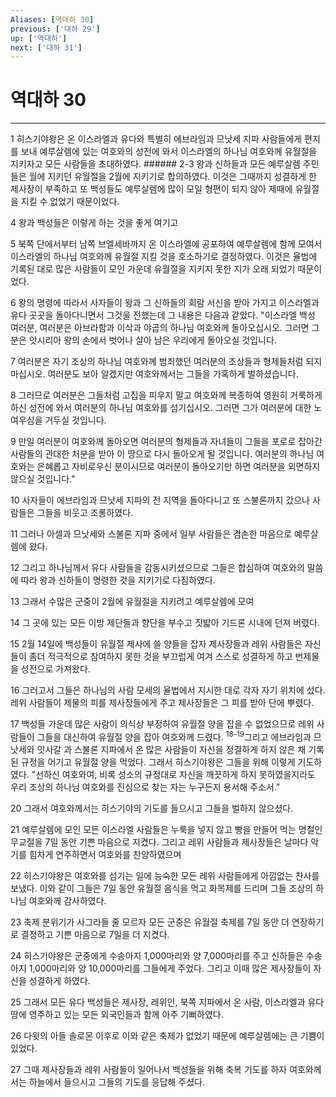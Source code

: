 ```yaml
---
Aliases: [역대하 30]
previous: ['대하 29']
up: ['역대하']
next: ['대하 31']
---
```

# 역대하 30

***


1 히스기야왕은 온 이스라엘과 유다와 특별히 에브라임과 므낫세 지파 사람들에게 편지를 보내 예루살렘에 있는 여호와의 성전에 와서 이스라엘의 하나님 여호와께 유월절을 지키자고 모든 사람들을 초대하였다. ###### 2-3 왕과 신하들과 모든 예루살렘 주민들은 월에 지키던 유월절을 2월에 지키기로 합의하였다. 이것은 그때까지 성결하게 한 제사장이 부족하고 또 백성들도 예루살렘에 많이 모일 형편이 되지 않아 제때에 유월절을 지킬 수 없었기 때문이었다. 

4 왕과 백성들은 이렇게 하는 것을 좋게 여기고 

5 북쪽 단에서부터 남쪽 브엘세바까지 온 이스라엘에 공포하여 예루살렘에 함께 모여서 이스라엘의 하나님 여호와께 유월절 지킬 것을 호소하기로 결정하였다. 이것은 율법에 기록된 대로 많은 사람들이 모인 가운데 유월절을 지키지 못한 지가 오래 되었기 때문이었다. 

6 왕의 명령에 따라서 사자들이 왕과 그 신하들의 회람 서신을 받아 가지고 이스라엘과 유다 곳곳을 돌아다니면서 그것을 전했는데 그 내용은 다음과 같았다. "이스라엘 백성 여러분, 여러분은 아브라함과 이삭과 야곱의 하나님 여호와께 돌아오십시오. 그러면 그분은 앗시리아 왕의 손에서 벗어나 살아 남은 우리에게 돌아오실 것입니다. 

7 여러분은 자기 조상의 하나님 여호와께 범죄했던 여러분의 조상들과 형제들처럼 되지 마십시오. 여러분도 보아 알겠지만 여호와께서는 그들을 가혹하게 벌하셨습니다. 

8 그러므로 여러분은 그들처럼 고집을 피우지 말고 여호와께 복종하여 영원히 거룩하게 하신 성전에 와서 여러분의 하나님 여호와를 섬기십시오. 그러면 그가 여러분에 대한 노여우심을 거두실 것입니다. 

9 만일 여러분이 여호와께 돌아오면 여러분의 형제들과 자녀들이 그들을 포로로 잡아간 사람들의 관대한 처분을 받아 이 땅으로 다시 돌아오게 될 것입니다. 여러분의 하나님 여호와는 은혜롭고 자비로우신 분이시므로 여러분이 돌아오기만 하면 여러분을 외면하지 않으실 것입니다." 

10 사자들이 에브라임과 므낫세 지파의 전 지역을 돌아다니고 또 스불론까지 갔으나 사람들은 그들을 비웃고 조롱하였다. 

11 그러나 아셀과 므낫세와 스불론 지파 중에서 일부 사람들은 겸손한 마음으로 예루살렘에 왔다. 

12 그리고 하나님께서 유다 사람들을 감동시키셨으므로 그들은 합심하여 여호와의 말씀에 따라 왕과 신하들이 명령한 것을 지키기로 다짐하였다. 

13 그래서 수많은 군중이 2월에 유월절을 지키려고 예루살렘에 모여 

14 그 곳에 있는 모든 이방 제단들과 향단을 부수고 짓밟아 기드론 시내에 던져 버렸다. 

15 2월 14일에 백성들이 유월절 제사에 쓸 양들을 잡자 제사장들과 레위 사람들은 자신들이 좀더 적극적으로 참여하지 못한 것을 부끄럽게 여겨 스스로 성결하게 하고 번제물을 성전으로 가져왔다. 

16 그러고서 그들은 하나님의 사람 모세의 율법에서 지시한 대로 각자 자기 위치에 섰다. 레위 사람들이 제물의 피를 제사장들에게 주고 제사장들은 그 피를 받아 단에 뿌렸다. 

17 백성들 가운데 많은 사람이 의식상 부정하여 유월절 양을 잡을 수 없었으므로 레위 사람들이 그들을 대신하여 유월절 양을 잡아 여호와께 드렸다. <sup class="versenum">18-19</sup>그리고 에브라임과 므낫세와 잇사갈 과 스불론 지파에서 온 많은 사람들이 자신을 정결하게 하지 않은 채 기록된 규정을 어기고 유월절 양을 먹었다. 그래서 히스기야왕은 그들을 위해 이렇게 기도하였다. "선하신 여호와여, 비록 성소의 규정대로 자신을 깨끗하게 하지 못하였을지라도 우리 조상의 하나님 여호와를 진심으로 찾는 자는 누구든지 용서해 주소서." 

20 그래서 여호와께서는 히스기야의 기도를 들으시고 그들을 벌하지 않으셨다. 

21 예루살렘에 모인 모든 이스라엘 사람들은 누룩을 넣지 않고 빵을 만들어 먹는 명절인 무교절을 7일 동안 기쁜 마음으로 지켰다. 그리고 레위 사람들과 제사장들은 날마다 악기를 힘차게 연주하면서 여호와를 찬양하였으며 

22 히스기야왕은 여호와를 섬기는 일에 능숙한 모든 레위 사람들에게 아낌없는 찬사를 보냈다. 이와 같이 그들은 7일 동안 유월절 음식을 먹고 화목제를 드리며 그들 조상의 하나님 여호와께 감사하였다. 

23 축제 분위기가 사그라들 줄 모르자 모든 군중은 유월절 축제를 7일 동안 더 연장하기로 결정하고 기쁜 마음으로 7일을 더 지켰다. 

24 히스기야왕은 군중에게 수송아지 1,000마리와 양 7,000마리를 주고 신하들은 수송아지 1,000마리와 양 10,000마리를 그들에게 주었다. 그리고 이때 많은 제사장들이 자신을 성결하게 하였다. 

25 그래서 모든 유다 백성들은 제사장, 레위인, 북쪽 지파에서 온 사람, 이스라엘과 유다 땅에 영주하고 있는 모든 외국인들과 함께 아주 기뻐하였다. 

26 다윗의 아들 솔로몬 이후로 이와 같은 축제가 없었기 때문에 예루살렘에는 큰 기쁨이 있었다. 

27 그때 제사장들과 레위 사람들이 일어나서 백성들을 위해 축복 기도를 하자 여호와께서는 하늘에서 들으시고 그들의 기도를 응답해 주셨다.
